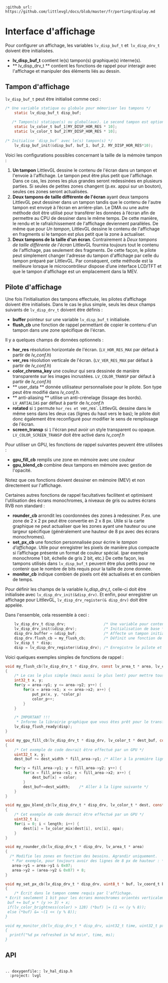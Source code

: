 ```eval_rst
:github_url: https://github.com/littlevgl/docs/blob/master/fr/porting/display.md
```
# Interface d'affichage

Pour configurer un affichage, les variables `lv_disp_buf_t` et` lv_disp_drv_t` doivent être initialisées.
- **lv_disp_buf_t** contient le(s) tampon(s) graphique(s) interne(s).
- ** lv_disp_drv_t ** contient les fonctions de rappel pour interagir avec l'affichage et manipuler des éléments liés au dessin.


## Tampon d'affichage

`lv_disp_buf_t` peut être initialisé comme ceci :
```c
/* Une variable statique ou globale pour mémoriser les tampons */
    static lv_disp_buf_t disp_buf;
    
   /* Tampon(s) statique(s) ou global(aux). Le second tampon est optionnel */
    static lv_color_t buf_1[MY_DISP_HOR_RES * 10];
    static lv_color_t buf_2[MY_DISP_HOR_RES * 10];
    
/* Initialise `disp_buf` avec le(s) tampon(s) */
    lv_disp_buf_init(&disp_buf, buf_1, buf_2, MY_DISP_HOR_RES*10);
```

Voici les configurations possibles concernant la taille de la mémoire tampon :
1. **Un tampon** LittlevGL dessine le contenu de l'écran dans un tampon et l'envoie à l'affichage.
Le tampon peut être plus petit que l'affichage. Dans ce cas, les zones les plus grandes seront redessinées en plusieurs parties.
Si seules de petites zones changent (p.ex. appui sur un bouton), seules ces zones seront actualisées.
2. **Deux tampons de taille différente de l'écran** ayant deux tampons LittlevGL peut dessiner dans un tampon tandis que le contenu de l'autre tampon est envoyé à l’écran en arrière-plan.
Le DMA ou une autre méthode doit être utilisé pour transférer les données à l’écran afin de permettre au CPU de dessiner dans le même temps.
De cette manière, le rendu et le rafraîchissement de l'affichage deviennent parallèles.
De même que pour *Un tampon*, LittlevGL dessine le contenu de l'affichage en fragments si le tampon est plus petit que la zone à actualiser.
3. **Deux tampons de la taille d'un écran**.
Contrairement à *Deux tampons de taille différente de l'écran* LittlevGL fournira toujours tout le contenu de l'affichage, pas seulement des fragments.
De cette façon, le pilote peut simplement changer l'adresse du tampon d'affichage par celle du tampon préparé par LittlevGL.
Par conséquent, cette méthode est la meilleure lorsque le microcontrôleur dispose d’une interface LCD/TFT et que le tampon d'affichage est un emplacement dans la MEV.


## Pilote d'affichage

Une fois l’initialisation des tampons effectuée, les pilotes d’affichage doivent être initialisés. Dans le cas le plus simple, seuls les deux champs suivants de `lv_disp_drv_t` doivent être définis :
- **buffer** pointeur sur une variable `lv_disp_buf_t` initialisée.
- **flush_cb** une fonction de rappel permettant de copier le contenu d'un tampon dans une zone spécifique de l'écran.

Il y a quelques champs de données optionnels :
- **hor_res** résolution horizontale de l'écran. (`LV_HOR_RES_MAX` par défaut à partir de *lv_conf.h*)
- **ver_res** résolution verticale de l'écran. (`LV_VER_RES_MAX` par défaut à partir de *lv_conf.h*)
- **color_chroma_key** une couleur qui sera dessinée de manière transparente sur les images incrustées. `LV_COLOR_TRANSP` par défaut à partir de *lv_conf.h*)
- ** user_data ** donnée utilisateur personnalisée pour le pilote. Son type peut être modifié dans *lv_conf.h*.
- ** anti-aliasing ** utilise un anti-crénelage  (lissage des bords). `LV_ANTIALIAS` par défaut à partir de *lv_conf.h*
- **rotated** si `1` permute `hor_res et `ver_res`. LittlevGL dessine dans le même sens dans les deux cas (lignes du haut vers le bas); le pilote doit donc également être reconfiguré pour modifier le sens de remplissage de l'écran.
- **screen_transp** si `1` l'écran peut avoir un style transparent ou opaque. `LV_COLOR_SCREEN_TRANSP` doit être activé dans *lv_conf.h*

Pour utiliser un GPU, les fonctions de rappel suivantes peuvent être utilisées :
- **gpu_fill_cb** remplis une zone en mémoire avec une couleur
- **gpu_blend_cb** combine deux tampons en mémoire avec gestion de l'opacité.

Notez que ces fonctions doivent dessiner en mémoire (MEV) et non directement sur l'affichage.
 
Certaines autres fonctions de rappel facultatives facilitent et optimisent l'utilisation des écrans monochromes, à niveaux de gris ou autres écrans RVB non standard :
- **rounder_cb** arrondit les coordonnées des zones à redessiner. P.ex. une zone de 2 x 2 px peut être convertie en 2 x 8 px.
Utile si la carte graphique ne peut actualiser que les zones ayant une hauteur ou une largeur spécifique (généralement une hauteur de 8 px avec des écrans monochromes).
- **set_px_cb** une fonction personnalisée pour écrire le *tampon d’affichage*.
Utile pour enregistrer les pixels de manière plus compacte si l’affichage présente un format de couleur spécial. (par exemple monochrome 1 bit, échelle de gris 2 bit, etc.)
De cette façon, les tampons utilisés dans `lv_disp_buf_t` peuvent être plus petits pour ne contenir que le nombre de bits requis pour la taille de zone donnée.
- **monitor_cb** indique combien de pixels ont été actualisés et en combien de temps.

Pour définir les champs de la variable *lv_disp_drv_t*, celle-ci doit être initialisée avec `lv_disp_drv_init(&disp_drv)`.
Et enfin, pour enregistrer un affichage pour LittlevGL, `lv_disp_drv_register(& disp_drv)` doit être appelée.

Dans l'ensemble, cela ressemble à ceci :
```c
    lv_disp_drv_t disp_drv;                 /* Une variable pour contenir les pilotes. Peut être une variable locale */
    lv_disp_drv_init(&disp_drv);            /* Initialisation de base */
    disp_drv.buffer = &disp_buf;            /* Affecte un tampon initialisé */
    disp_drv.flush_cb = my_flush_cb;        /* Définit une fonction de rappel pour dessiner à l'écran */
    lv_disp_t * disp;
    disp = lv_disp_drv_register(&disp_drv); /* Enregistre le pilote et sauvegarde les objets d'affichage créés */
```

Voici quelques exemples simples de fonctions de  rappel :
```c
void my_flush_cb(lv_disp_drv_t * disp_drv, const lv_area_t * area, lv_color_t * color_p)
{
    /* Le cas le plus simple (mais aussi le plus lent) pour mettre tous les pixels à l'écran un par un */
    int32_t x, y;
    for(y = area->y1; y <= area->y2; y++) {
        for(x = area->x1; x <= area->x2; x++) {
            put_px(x, y, *color_p)
            color_p++;
        }
    }

    /* IMPORTANT !!!
     * Informe la librairie graphique que vous êtes prêt pour le transfert */
    lv_disp_flush_ready(disp);
}

void my_gpu_fill_cb(lv_disp_drv_t * disp_drv, lv_color_t * dest_buf, const lv_area_t * dest_area, const lv_area_t * fill_area, lv_color_t color);
{
    /* Cet exemple de code devrait être effectué par un GPU */
    uint32_t x, y;
    dest_buf += dest_width * fill_area->y1; /* Aller à la première ligne */

    for(y = fill_area->y1; y < fill_area->y2; y++) {
        for(x = fill_area->x1; x < fill_area->x2; x++) {
            dest_buf[x] = color;
        }
        dest_buf+=dest_width;    /* Aller à la ligne suivante */
    }
}

void my_gpu_blend_cb(lv_disp_drv_t * disp_drv, lv_color_t * dest, const lv_color_t * src, uint32_t length, lv_opa_t opa)
{
    /* Cet exemple de code devrait être effectué par un GPU */
    uint32_t i;
    for(i = 0; i < length; i++) {
        dest[i] = lv_color_mix(dest[i], src[i], opa);
    }
}

void my_rounder_cb(lv_disp_drv_t * disp_drv, lv_area_t * area)
{
  /* Modifie les zones en fonction des besoins. Agrandir uniquement.
   * Par exemple, pour toujours avoir des lignes de 8 px de hauteur : */
   area->y1 = area->y1 & 0x07;
   area->y2 = (area->y2 & 0x07) + 8; 
}

void my_set_px_cb(lv_disp_drv_t * disp_drv, uint8_t * buf, lv_coord_t buf_w, lv_coord_t x, lv_coord_t y, lv_color_t color, lv_opa_t opa)
{
    /* Écrit dans le tampon comme requis par l'affichage. 
* Ecrit seulement 1 bit pour les écrans monochromes orientés verticalement : * /
 buf += buf_w * (y >> 3) + x;
 if(lv_color_brightness(color) > 128) (*buf) |= (1 << (y % 8));
 else (*buf) &= ~(1 << (y % 8));
}

void my_monitor_cb(lv_disp_drv_t * disp_drv, uint32_t time, uint32_t px)
{
  printf("%d px refreshed in %d ms\n", time, ms);
}
```

## API 

```eval_rst

.. doxygenfile:: lv_hal_disp.h
  :project: lvgl
        
```

